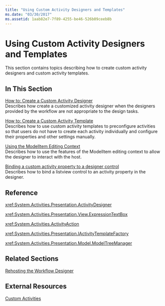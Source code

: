 ```yaml
---
title: "Using Custom Activity Designers and Templates"
ms.date: "03/30/2017"
ms.assetid: 1aab82e7-7f89-4255-be46-526b09ceeb8b
---
```

# Using Custom Activity Designers and Templates
This section contains topics describing how to create custom activity designers and custom activity templates.  
  
## In This Section  
 [How to: Create a Custom Activity Designer](how-to-create-a-custom-activity-designer.md)  
 Describes how create a customized activity designer when the designers provided by the workflow are not appropriate to the design tasks.  
  
 [How to: Create a Custom Activity Template](how-to-create-a-custom-activity-template.md)  
 Describes how to use custom activity templates to preconfigure activities so that users do not have to create each activity individually and configure their properties and other settings manually.  
  
 [Using the ModelItem Editing Context](using-the-modelitem-editing-context.md)  
 Describes how to use the features of the ModelItem editing context to allow the designer to interact with the host.  
  
 [Binding a custom activity property to a designer control](binding-a-custom-activity-property-to-a-designer-control.md)  
 Describes how to bind a listview control to an activity property in the designer.  
  
## Reference  
 <xref:System.Activities.Presentation.ActivityDesigner>  
  
 <xref:System.Activities.Presentation.View.ExpressionTextBox>  
  
 <xref:System.Activities.ActivityAction>  
  
 <xref:System.Activities.Presentation.IActivityTemplateFactory>  
  
 <xref:System.Activities.Presentation.Model.ModelTreeManager>  
  
## Related Sections  
 [Rehosting the Workflow Designer](rehosting-the-workflow-designer.md)  
  
## External Resources  
 [Custom Activities](./samples/custom-activities.md)

